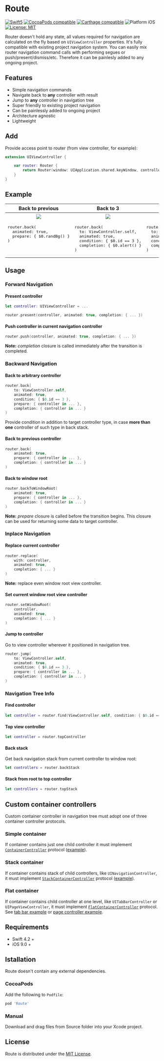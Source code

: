 # Route

<p align="left">
    <a href="https://developer.apple.com/swift"><img src="https://img.shields.io/badge/language-Swift_4.2-green" alt="Swift5" /></a>
 <a href="https://cocoapods.org/pods/tablekit"><img src="https://img.shields.io/badge/pod-1.0.0-blue.svg" alt="CocoaPods compatible" /></a>
    <a href="https://github.com/Carthage/Carthage"><img src="https://img.shields.io/badge/Carthage-compatible-4BC51D.svg?style=flat" alt="Carthage compatible" /></a>
 <img src="https://img.shields.io/badge/platform-iOS-blue.svg?style=flat" alt="Platform iOS" />
 <a href="https://github.com/timonity/Route/blob/master/LICENSE"><img src="https://img.shields.io/badge/license-MIT-green" alt="License: MIT" /></a>
</p>

Router doesn't hold any state, all values required for navigation are calculated on the fly based on `UIViewController` properties. It's fully compatible with existing project navigation system. You can easily mix router navigation command calls with performing segues or push/present/dismiss/etc. Therefore it can be painlesly added to any ongoing project.

## Features

- Simple navigation commands
- Navigate back to **any** controller with result
- Jump to **any** controller in navigation tree
- Super friendly to existing project navigation
- Can be painlessly added to ongoing project
- Architecture agnostic
- Lightweight

## Add

Provide access point to router (from view controller, for example):

```swift
extension UIViewController {

    var router: Router {
        return Router(window: UIApplication.shared.keyWindow, controller: self)
    }
}
```

## Example
<table>
  <tr>
    <th>Back to previous</th>
    <th>Back to 3</th>
    <th>Jump to 3</th>
  </tr>
  <tr>
    <th><img src="https://user-images.githubusercontent.com/16690973/84085754-f242dc00-a9ee-11ea-9777-1004ebd08359.gif"></th>
    <th><img src="https://user-images.githubusercontent.com/16690973/84082472-92493700-a9e8-11ea-92d1-0f709fb0c85b.gif"></th>
    <th><img src="https://user-images.githubusercontent.com/16690973/84084525-544e1200-a9ec-11ea-92cc-6c5e13e66484.gif"></th>
  </tr>
  <tr>
    <td><div class="highlight highlight-source-swift"><pre>
router.back(
  animated: true,
  prepare: { $0.randBg() }
)
<br>
</pre></div>
    </td>
    <td><div class="highlight highlight-source-swift"><pre>
router.back(
  to: ViewController.self,
  animated: true,
  condition: { $0.id == 3 },
  completion: { $0.alert() }
)</pre></div>
    </td>
    <td><div class="highlight highlight-source-swift"><pre>
router.jump(
  to: ViewController.self,
  animated: true,
  condition: { $0.id == 3 },
  completion: { $0.alert() }
)</pre></div>
    </td>
  </tr>
</table>

## Usage

### Forward Navigation

#### Present controller

```swift
let controller: UIViewController = ...

router.present(controller, animated: true, completion: { ... })
```

#### Push controller in current navigation controller

```swift
router.push(controller, animated: true, completion: { ... })
```

**Note:** *completion* closure is called immediately after the transition is completed.

### Backward Navigation

#### Back to arbitrary controller

```swift
router.back(
    to: ViewController.self,
    animated: true,
    condition: { $0.id == 3 },
    prepare: { controller in ... },
    completion: { controller in ... }
)
```
Provide condition in addition to target controller type, in case **more than one** controller of such type in back stack.

#### Back to previous controller

```swift
router.back(
    animated: true,
    prepare: { controller in ... },
    completion: { controller in ... }
)
```

#### Back to window root

```swift
router.backToWindowRoot(
    animated: true,
    prepare: { controller in ... },
    completion: { controller in ... }
)
```

**Note:** *prepare* closure is called before the transition begins. This closure can be used for returning some data to target controller.

### Inplace Navigation

#### Replace current controller

```swift
router.replace(
    with: controller,
    animated: true,
    completion: { ... }
)
```

**Note:** replace even window root view controller.

#### Set current window root view controller

```swift
router.setWindowRoot(
    controller,
    animated: true,
    completion: { ... }
)
```

#### Jump to controller

Go to view controller wherever it positioned in navigation tree.

```swift
router.jump(
    to: ViewController.self,
    animated: true,
    condition: { $0.id == 3 },
    prepare: { controller in ... },
    completion: { controller in ... }
)
```

### Navigation Tree Info

#### Find controller

```swift
let controller = router.find(ViewController.self, condition: { $0.id == 3 })
```

#### Top view controller

```swift
let controller = router.topController
```

#### Back stack

Get back navigation stack from current controller to window root:

```swift
let controllers = router.backStack
```

#### Stack from root to top controller

```swift
let controllers = router.topStack
```

## Custom container controllers

Custom container controller in navigation tree must adopt one of three container controller protocols.

### Simple container

If container contains just one child controller it must implement [`ContainerController`](https://github.com/timonity/Route/blob/master/Source/Protocols/ContainerController.swift) protocol ([example](https://github.com/timonity/Route/blob/master/Example/RouteExample/UI/Controllers/FlatViewController.swift)).

### Stack container

If container contains stack of child controllers, like `UINavigationController`, it must implement [`StackContainerController`](https://github.com/timonity/Route/blob/master/Source/Protocols/StackContainerController.swift) protocol ([example](https://github.com/timonity/Route/blob/master/Source/Extensions/UINavigationController.swift)).

### Flat container

If container contains child controller at one level, like `UITabBarController` or `UIPageViewController`, it must implement [`FlatContainerController`](https://github.com/timonity/Route/blob/master/Source/Protocols/FlatContainerController.swift) protocol. See [tab bar example](https://github.com/timonity/Route/blob/master/Source/Extensions/UITabBarController.swift) or [page controller example](https://github.com/timonity/Route/blob/master/Example/RouteExample/UI/Controllers/PageViewController.swift).

## Requirements

- Swift 4.2 +
- iOS 9.0 +

## Istallation

Route doesn't contain any external dependencies.

### CocoaPods

Add the following to `Podfile`:

```ruby
pod 'Route'
```

### Manual

Download and drag files from Source folder into your Xcode project.

## License

Route is distributed under the [MIT License](https://github.com/timonity/Route/blob/master/LICENSE).
